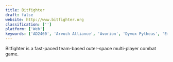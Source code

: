 ```yaml
---
title: Bitfighter
draft: false 
website: http://www.bitfighter.org
classification: ['']
platform: ['Web']
keywords: ['AD2460', 'Arvoch Alliance', 'Avorion', 'Dyvox Pytheas', 'Empyrion', 'Evochron Mercenary', 'Kerbal Space Program', 'Limit theory', 'Photon Strike', 'ScrumbleShip', 'Shores of Hazeron', 'StarMade', 'TerraGenesis', 'Vendetta Online']
---
```

Bitfighter is a fast-paced team-based outer-space multi-player combat game.